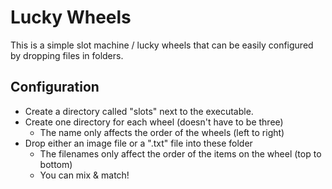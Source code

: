 # Lucky Wheels

This is a simple slot machine / lucky wheels that can be easily configured by
dropping files in folders.

## Configuration

* Create a directory called "slots" next to the executable.
* Create one directory for each wheel (doesn't have to be three)
  * The name only affects the order of the wheels (left to right)
* Drop either an image file or a ".txt" file into these folder
  * The filenames only affect the order of the items on the wheel (top to bottom)
  * You can mix & match!
